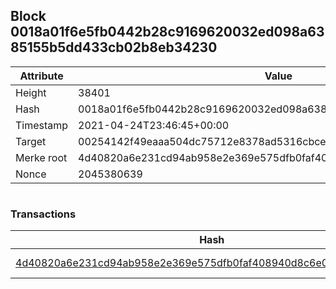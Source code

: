 ## Block 0018a01f6e5fb0442b28c9169620032ed098a6385155b5dd433cb02b8eb34230

Attribute | Value
--- | ---
Height | 38401
Hash | 0018a01f6e5fb0442b28c9169620032ed098a6385155b5dd433cb02b8eb34230
Timestamp | 2021-04-24T23:46:45+00:00
Target | 00254142f49eaaa504dc75712e8378ad5316cbcead634704b3734b6271167cc4
Merke root | 4d40820a6e231cd94ab958e2e369e575dfb0faf408940d8c6e0151393f11e2e6
Nonce | 2045380639

```

```

### Transactions

Hash | Amount
--- | ---
[4d40820a6e231cd94ab958e2e369e575dfb0faf408940d8c6e0151393f11e2e6](4d40820a6e231cd94ab958e2e369e575dfb0faf408940d8c6e0151393f11e2e6.md) | 10.00000000 SKEPTI 
